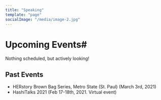 ```yaml
---
title: "Speaking"
template: "page"
socialImage: "/media/image-2.jpg"
---
```

# Upcoming Events#
 Nothing scheduled, but actively looking!
 
## Past Events
 * HERstory Brown Bag Series, Metro State (St. Paul) (March 3rd, 2021)
 * HashiTalks 2021 (Feb 17-18th, 2021. Virtual event)